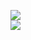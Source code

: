 [![](https://img.shields.io/badge/Made%20With-Github%20Spray-lightgrey.svg?style=for-the-badge&logo=github)](https://github.com/Annihil/github-spray#24301)  
[![](https://i.imgur.com/2DrTn0Z.gif)](https://github.com/Annihil/github-spray)